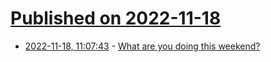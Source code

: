 # [Published on 2022-11-18](index.md)

* [2022-11-18, 11:07:43](https://lobste.rs/s/htugyk/what_are_you_doing_this_weekend) - [What are you doing this weekend?](https://lobste.rs/s/htugyk/what_are_you_doing_this_weekend)
